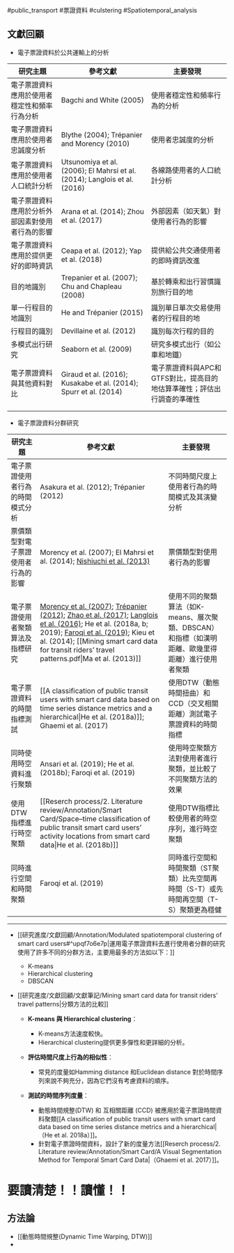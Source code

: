#public_transport #票證資料 #culstering #Spatiotemporal_analysis

## 文獻回顧
- 電子票證資料於公共運輸上的分析

| 研究主題                     | 參考文獻                                                                      | 主要發現                                    |
| ------------------------ | ------------------------------------------------------------------------- | --------------------------------------- |
| 電子票證資料應用於使用者穩定性和頻率行為分析   | Bagchi and White (2005)                                                   | 使用者穩定性和頻率行為的分析                          |
| 電子票證資料應用於使用者忠誠度分析        | Blythe (2004); Trépanier and Morency (2010)                               | 使用者忠誠度的分析                               |
| 電子票證資料應用於使用者人口統計分析       | Utsunomiya et al. (2006); El Mahrsi et al. (2014); Langlois et al. (2016) | 各線路使用者的人口統計分析                           |
| 電子票證資料應用於分析外部因素對使用者行為的影響 | Arana et al. (2014); Zhou et al. (2017)                                   | 外部因素（如天氣）對使用者行為的影響                      |
| 電子票證資料應用於提供更好的即時資訊       | Ceapa et al. (2012); Yap et al. (2018)                                    | 提供給公共交通使用者的即時資訊改進                       |
| 目的地識別                    | Trepanier et al. (2007); Chu and Chapleau (2008)                          | 基於轉乘和出行習慣識別旅行目的地                        |
| 單一行程目的地識別                | He and Trépanier (2015)                                                   | 識別單日單次交易使用者的行程目的地                       |
| 行程目的識別                   | Devillaine et al. (2012)                                                  | 識別每次行程的目的                               |
| 多模式出行研究                  | Seaborn et al. (2009)                                                     | 研究多模式出行（如公車和地鐵）                         |
| 電子票證資料與其他資料對比            | Giraud et al. (2016); Kusakabe et al. (2014); Spurr et al. (2014)         | 電子票證資料與APC和GTFS對比，提高目的地估算準確性；評估出行調查的準確性 |
|                          |                                                                           |                                         |
|                          |                                                                           |                                         |
- 電子票證資料分群研究

| 研究主題              | 參考文獻                                                                                                                                                                                                                                                                                                                                                                                                                                                                                                                                                                                           | 主要發現                                                    |
| ----------------- | ---------------------------------------------------------------------------------------------------------------------------------------------------------------------------------------------------------------------------------------------------------------------------------------------------------------------------------------------------------------------------------------------------------------------------------------------------------------------------------------------------------------------------------------------------------------------------------------------- | ------------------------------------------------------- |
| 電子票證使用者行為的時間模式分析  | Asakura et al. (2012); Trépanier (2012)                                                                                                                                                                                                                                                                                                                                                                                                                                                                                                                                                        | 不同時間尺度上使用者行為的時間模式及其演變分析                                 |
| 票價類型對電子票證使用者行為的影響 | Morency et al. (2007); El Mahrsi et al. (2014); [Nishiuchi et al. (2013)](https://link.springer.com/article/10.1007/s13177-012-0051-7)                                                                                                                                                                                                                                                                                                                                                                                                                                                         | 票價類型對使用者行為的影響                                           |
| 電子票證使用者聚類算法及指標研究  | [Morency et al. (2007)](https://www.sciencedirect.com/science/article/pii/S0967070X07000030?via%3Dihub); [Trépanier (2012)](https://link.springer.com/article/10.1007/s13547-011-0019-z); [Zhao et al. (2017)](https://ieeexplore.ieee.org/document/7891954); [Langlois et al. (2016)](https://www.sciencedirect.com/science/article/pii/S0968090X15004283?via%3Dihub); He et al. (2018a, b; 2019); [Faroqi et al. (2019)](https://onlinelibrary.wiley.com/doi/10.1155/2019/5070794); Kieu et al. (2014); [[Mining smart card data for transit riders’ travel patterns.pdf\|Ma et al. (2013)]] | 使用不同的聚類算法（如K-means、層次聚類、DBSCAN）和指標（如漢明距離、歐幾里得距離）進行使用者聚類 |
| 電子票證資料的時間指標測試     | [[A classification of public transit users with smart card data based on time series distance metrics and a hierarchical\|He et al. (2018a)]]; Ghaemi et al. (2017)                                                                                                                                                                                                                                                                                                                                                                                                                            | 使用DTW（動態時間扭曲）和CCD（交叉相關距離）測試電子票證資料的時間指標                  |
| 同時使用時空資料進行聚類      | Ansari et al. (2019); He et al. (2018b); Faroqi et al. (2019)                                                                                                                                                                                                                                                                                                                                                                                                                                                                                                                                  | 使用時空聚類方法對使用者進行聚類，並比較了不同聚類方法的效果                          |
| 使用DTW指標進行時空聚類     | [[Reserch process/2. Literature review/Annotation/Smart Card/Space–time classification of public transit smart card users’ activity locations from smart card data\|He et al. (2018b)]]                                                                                                                                                                                                                                                                                                                                                                                                                                   | 使用DTW指標比較使用者的時空序列，進行時空聚類                                |
| 同時進行空間和時間聚類       | Faroqi et al. (2019)                                                                                                                                                                                                                                                                                                                                                                                                                                                                                                                                                                           | 同時進行空間和時間聚類（ST聚類）比先空間再時間（S-T）或先時間再空間（T-S）聚類更為穩健         |

---



- [[研究進度/文獻回顧/Annotation/Modulated spatiotemporal clustering of smart card users#^upqf7o6e7p|運用電子票證資料去進行使用者分群的研究使用了許多不同的分群方法，主要用最多的方法如以下：]]
	- K-means
	- Hierarchical clustering
	- DBSCAN

- [[研究進度/文獻回顧/文獻筆記/Mining smart card data for transit riders’ travel patterns|分類方法的比較]]
	- **K-means 與 Hierarchical clustering**：
	  - K-means方法速度較快。
	  - Hierarchical clustering提供更多彈性和更詳細的分析。
	
	- **評估時間尺度上行為的相似性**：
	  - 常見的度量如Hamming distance 和Euclidean distance 對於時間序列來說不夠充分，因為它們沒有考慮資料的順序。

	- **測試的時間序列度量**：
	  - 動態時間規整(DTW) 和 互相關距離 (CCD) 被應用於電子票證時間資料聚類[[A classification of public transit users with smart card data based on time series distance metrics and a hierarchical|（He et al. 2018a）]]。
	  - 針對電子票證時間資料，設計了新的度量方法[[Reserch process/2. Literature review/Annotation/Smart Card/A Visual Segmentation Method for Temporal Smart Card Data|（Ghaemi et al. 2017）]]。

# 要讀清楚！！讀懂！！

## 方法論
- [[動態時間規整(Dynamic Time Warping, DTW)]]
- 
